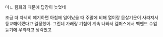 미ㄴ 팀회의 때문에 답장이 늦었네

조금 더 자세히 얘기하면 아침에 일어났을 때 주말에 비해 열이랑 몸살기운이 사라져서 등교해야겠다고 결정했어.
그런데 가래랑 기침이 계속 나와서 캠퍼스에서 백엔드 수업 듣기에 무리라고 생각했고 